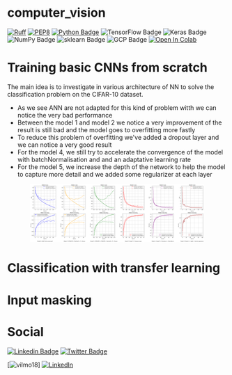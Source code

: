 # computer_vision

[![Ruff](https://img.shields.io/endpoint?url=https://raw.githubusercontent.com/astral-sh/ruff/main/assets/badge/v2.json)](https://github.com/astral-sh/ruff)
[![PEP8](https://img.shields.io/badge/code%20style-pep8-orange.svg)](https://www.python.org/dev/peps/pep-0008/)
[![Python Badge](https://img.shields.io/badge/-Python-blue?style=flat&logo=Python&logoColor=white)](https://www.python.org)
![TensorFlow Badge](https://img.shields.io/badge/-TensorFlow-blue?style=flat&logo=TensorFlow&logoColor=white)
![Keras Badge](https://img.shields.io/badge/-Keras-blue?style=flat&logo=Keras&logoColor=white)
![NumPy Badge](https://img.shields.io/badge/-NumPy-blue?style=flat&logo=NumPy&logoColor=white)
![sklearn Badge](https://img.shields.io/badge/-sklearn-blue?style=flat&logo=scikitlearn&logoColor=white)
![GCP Badge](https://img.shields.io/badge/-GCP-blue?style=flat&logo=googlecloud&logoColor=white)
[![Open In Colab](https://colab.research.google.com/assets/colab-badge.svg)](https://colab.research.google.com/drive/1iMdmxQdvM0hzFv-JPlq6xwjvTENsrvKi?usp=sharing)



# Training basic CNNs from scratch 

The main idea is to investigate in various architecture of NN to solve the classification problem on the CIFAR-10 dataset.

- As we see ANN are not adapted for this kind of problem witth we can notice the very bad performance
- Between the model 1 and model 2 we notice a very improvement of the result is still bad and the model goes to overfitting more fastly
- To reduce this problem of overfitting we've added a dropout layer and we can notice a very good result
- For the model 4, we still try to accelerate the convergence of the model with batchNormalisation and and an adaptative learning rate
- For the model 5, we increase the depth of the network to help the model to capture more detail and we added some regularizer at each layer

<p align="center">
  <img src="images/summary_investigation_cnn.png" alt="train" width="400"/>
</p>


# Classification with transfer learning

# Input masking


# Social

[![Linkedin Badge](https://img.shields.io/badge/-mawady-blue?style=flat&logo=Linkedin&logoColor=white&link=https://www.linkedin.com/in/mawady/)](https://github.com/Vilmo18)
[![Twitter Badge](https://img.shields.io/badge/-@mawady-1ca0f1?style=flat&labelColor=1ca0f1&logo=twitter&logoColor=white&link=https://twitter.com/mawady)](https://x.com/c_vilmorin)  


[![vilmo18](https://img.shields.io/badge/GitHub-100000?style=for-the-badge&logo=github&logoColor=white)]
[![LinkedIn](https://img.shields.io/badge/LinkedIn-0077B5?style=for-the-badge&logo=linkedin&logoColor=white)](www.linkedin.com/in/yvan-carré-8230442b1)

